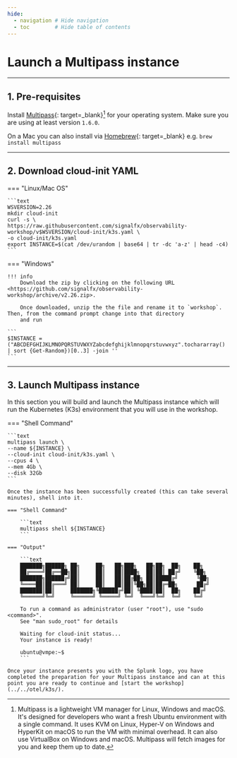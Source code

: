 ```yaml
---
hide:
  - navigation # Hide navigation
  - toc        # Hide table of contents
---
```

# Launch a Multipass instance

---

## 1. Pre-requisites

Install [Multipass](https://multipass.run/){: target=_blank}[^1] for your operating system. Make sure you are using at least version `1.6.0`.

On a Mac you can also install via [Homebrew](https://brew.sh/){: target=_blank} e.g. `brew install multipass`

---

## 2. Download cloud-init YAML

=== "Linux/Mac OS"

    ```text
    WSVERSION=2.26
    mkdir cloud-init
    curl -s \
    https://raw.githubusercontent.com/signalfx/observability-workshop/v$WSVERSION/cloud-init/k3s.yaml \
    -o cloud-init/k3s.yaml
    export INSTANCE=$(cat /dev/urandom | base64 | tr -dc 'a-z' | head -c4)
    ```

=== "Windows"

    !!! info
        Download the zip by clicking on the following URL <https://github.com/signalfx/observability-workshop/archive/v2.26.zip>.

        Once downloaded, unzip the the file and rename it to `workshop`. Then, from the command prompt change into that directory
        and run

    ```
    $INSTANCE = ("ABCDEFGHIJKLMNOPQRSTUVWXYZabcdefghijklmnopqrstuvwxyz".tochararray() | sort {Get-Random})[0..3] -join ''
    ```

---

## 3. Launch Multipass instance

In this section you will build and launch the Multipass instance which will run the Kubernetes (K3s) environment that you will use in the workshop.

=== "Shell Command"

    ```text
    multipass launch \
    --name ${INSTANCE} \
    --cloud-init cloud-init/k3s.yaml \
    --cpus 4 \
    --mem 4Gb \
    --disk 32Gb
    ```

    Once the instance has been successfully created (this can take several minutes), shell into it.

    === "Shell Command"

        ```text
        multipass shell ${INSTANCE}
        ```

    === "Output"
    
        ```text
        ███████╗██████╗ ██╗     ██╗   ██╗███╗   ██╗██╗  ██╗    ██╗  
        ██╔════╝██╔══██╗██║     ██║   ██║████╗  ██║██║ ██╔╝    ╚██╗ 
        ███████╗██████╔╝██║     ██║   ██║██╔██╗ ██║█████╔╝      ╚██╗
        ╚════██║██╔═══╝ ██║     ██║   ██║██║╚██╗██║██╔═██╗      ██╔╝
        ███████║██║     ███████╗╚██████╔╝██║ ╚████║██║  ██╗    ██╔╝ 
        ╚══════╝╚═╝     ╚══════╝ ╚═════╝ ╚═╝  ╚═══╝╚═╝  ╚═╝    ╚═╝  

        To run a command as administrator (user "root"), use "sudo <command>".
        See "man sudo_root" for details

        Waiting for cloud-init status...
        Your instance is ready!

        ubuntu@vmpe:~$
        ```

    Once your instance presents you with the Splunk logo, you have completed the preparation for your Multipass instance and can at this point you are ready to continue and [start the workshop](../../otel/k3s/).

[^1]: Multipass is a lightweight VM manager for Linux, Windows and macOS. It's designed for developers who want a fresh Ubuntu environment with a single command. It uses KVM on Linux, Hyper-V on Windows and HyperKit on macOS to run the VM with minimal overhead. It can also use VirtualBox on Windows and macOS. Multipass will fetch images for you and keep them up to date.
